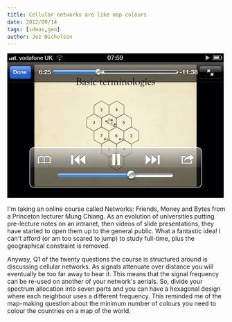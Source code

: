 ```yaml
---
title: Cellular networks are like map colours
date: 2012/09/14
tags: [ideas,geo]
author: Jez Nicholson
---
```

<a href="/media/getfile/files.posterous.com/jnicho02/ichzqztBsJdmvAxgxEJhDGAcAwgyxmFIEsfCeuhIeyiJkutgvkvAxGjJugtC/p220.jpg.scaled1000.jpg"><img alt="P220" height="333" src="/media/getfile/files.posterous.com/jnicho02/ichzqztBsJdmvAxgxEJhDGAcAwgyxmFIEsfCeuhIeyiJkutgvkvAxGjJugtC/p220.jpg.scaled500.jpg" width="500" /></a>

I'm taking an online course called Networks: Friends, Money and Bytes from a Princeton lecturer Mung Chiang. As an evolution of universities putting pre-lecture notes on an intranet, then videos of slide presentations, they have started to open them up to the general public. What a fantastic idea! I can't afford (or am too scared to jump) to study full-time, plus the geographical constraint is removed.

Anyway, Q1 of the twenty questions the course is structured around is discussing cellular networks. As signals attenuate over distance you will eventually be too far away to hear it. This means that the signal frequency can be re-used on another of your network's aerials. So, divide your spectrum allocation into seven parts and you can have a hexagonal design where each neighbour uses a different frequency. This reminded me of the map-making question about the minimum number of colours you need to colour the countries on a map of the world.
